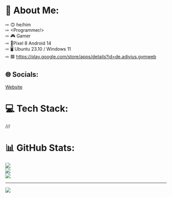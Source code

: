 # 💫 About Me:
⇨ 🙃 he/him<br>⇨ \<Programmer/\><br>⇨ 🎮 Gamer<br>⇨ 📱Pixel 8 Android 14<br>⇨ 🖥️ Ubuntu 23.10 / Windows 11<br>⇨ 🟩 https://play.google.com/store/apps/details?id=de.adivius.gymweb


## 🌐 Socials:
[Website](https://adivius.ddns.net/)

# 💻 Tech Stack:
///
# 📊 GitHub Stats:
![](https://github-readme-stats.vercel.app/api?username=Adivius&theme=radical&hide_border=false&include_all_commits=true&count_private=true)<br/>
![](https://github-readme-streak-stats.herokuapp.com/?user=Adivius&theme=radical&hide_border=false)<br/>
![](https://github-readme-stats.vercel.app/api/top-langs/?username=Adivius&theme=radical&hide_border=false&include_all_commits=true&count_private=true&layout=compact)

---
[![](https://visitcount.itsvg.in/api?id=Adivius&icon=0&color=0)](https://visitcount.itsvg.in)

<!-- Proudly created with GPRM ( https://gprm.itsvg.in ) -->
